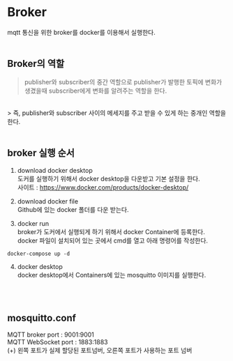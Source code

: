 # Broker
mqtt 통신을 위한 broker를 docker를 이용해서 실행한다. 
</br>
</br>

## Broker의 역할
> publisher와 subscriber의 중간 역할으로 publisher가 발행한 토픽에 변화가 생겼을때 subscriber에게 변화를 알려주는 역할을 한다.
</br>
> 즉, publisher와 subscriber 사이의 메세지를 주고 받을 수 있게 하는 중개인 역할을 한다.
</br>
</br>

## broker 실행 순서
1. download docker desktop </br>
도커를 실행하기 위해서 docker desktop을 다운받고 기본 설정을 한다.</br>
사이트 : https://www.docker.com/products/docker-desktop/


2. download docker file </br>
Github에 있는 docker 폴더를 다운 받는다.

3. docker run </br>
broker가 도커에서 실행되게 하기 위해서 docker Container에 등록한다.</br>
docker 파일이 설치되어 있는 곳에서 cmd를 열고 아래 명령어를 작성한다.
```
docker-compose up -d
```

4. docker desktop </br>
docker desktop에서 Containers에 있는 mosquitto 이미지를 실행한다.

</br>
</br>

## mosquitto.conf
MQTT broker port : 9001:9001 </br>
MQTT WebSocket port : 1883:1883 </br>
(+) 왼쪽 포트가 실제 할당된 포트넘버, 오른쪽 포트가 사용하는 포트 넘버